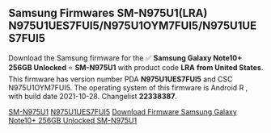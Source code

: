 <h2>Samsung Firmwares SM-N975U1(LRA) N975U1UES7FUI5/N975U1OYM7FUI5/N975U1UES7FUI5</h2>
Download the Samsung firmware for the ✅ <strong>Samsung Galaxy Note10+ 256GB Unlocked </strong> ⭐ <strong>SM-N975U1</strong> with product code <strong>LRA</strong> <strong> from United States</strong>. This firmware has version number PDA <strong>N975U1UES7FUI5</strong> and CSC N975U1OYM7FUI5. The operating system of this firmware is Android R , with build date 2021-10-28. Changelist <strong>22338387</strong>.


[SM-N975U1](https://samfirm.shop/samsung/model/SM-N975U1)
[N975U1UES7FUI5](https://samfirm.shop/samsung/pda/N975U1UES7FUI5)
[Download Firmware Samsung Galaxy Note10+ 256GB Unlocked SM-N975U1](https://samfirm.shop/samsung/firmware/469166)
